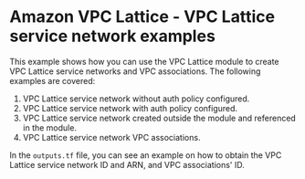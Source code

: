 # Amazon VPC Lattice - VPC Lattice service network examples

This example shows how you can use the VPC Lattice module to create VPC Lattice service networks and VPC associations. The following examples are covered:

1. VPC Lattice service network without auth policy configured.
2. VPC Lattice service network with auth policy configured.
3. VPC Lattice service network created outside the module and referenced in the module.
4. VPC Lattice service network VPC associations.

In the `outputs.tf` file, you can see an example on how to obtain the VPC Lattice service network ID and ARN, and VPC associations' ID.
